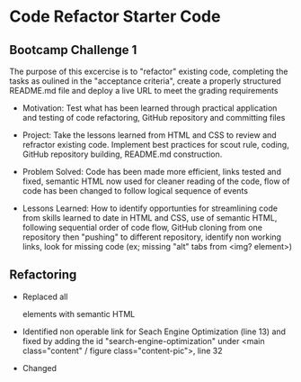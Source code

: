 # Code Refactor Starter Code


## Bootcamp Challenge 1

The purpose of this excercise is to "refactor" existing code, completing the tasks as oulined in the "acceptance criteria", create a properly structured README.md file and deploy a live URL to meet the grading requirements

- Motivation: Test what has been learned through practical application and testing of code refactoring, GitHub repository and committing files

- Project: Take the lessons learned from HTML and CSS to review and refractor existing code.  Implement best practices for scout rule, coding, GitHub repository building, README.md construction.

- Problem Solved: Code has been made more efficient, links tested and fixed, semantic HTML now used for cleaner reading of the code, flow of code has been changed to follow logical sequence of events

- Lessons Learned: How to identify opportunties for streamlining code from skills learned to date in HTML and CSS, use of semantic HTML, following sequential order of code flow, GitHub cloning from one repository then "pushing" to different repository, identify non working links, look for missing code (ex; missing "alt" tabs from <img? element>)


## Refactoring

- Replaced all <div> elements with semantic HTML

- Identified non operable link for Seach Engine Optimization (line 13) and fixed by adding the id "search-engine-optimization" under <main class="content" / figure class="content-pic">, line 32

- Changed <title> from "website" to "Horiseon", line 6

- Moved <header> into <head>

- Condensed separate classes for ".search-engine-optimization", ".online-reputation-managment" and ".social-media-marketing", down to one class called ".content-pic", which also flows to it's respective <img> and <h2> elements 

- Condensed separate classes for ".benefit-lead", ".benefit-brand" and ".benefit-cost" down to one class called ".benefit-sub", which also flows to it's respective <h3> and <img> elements in .css

- Added "alt" tags to all images under
  <main class="content">, line 31
  <section class="benefits">, line 56

- Reorganized css style classes for better top down flow 

- Comments added to both HTML and CSS

## Git

- Successfully cloned started code to local computer and created new 
Git repository (Challenge-2) to hold reworked code and README.md
https://github.com/RauchDavis13/Challenge-2.git

- Successfully created live Git based URL
https://rauchdavis13.github.io/Challenge-2a/

## Thank you's....
Dustin Erwin (TA)
Robert Evanik
Nicholas Perel